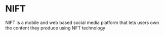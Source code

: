 # NIFT
NIFT is a mobile and web based social media platform that lets users own the content they produce using NFT technology
